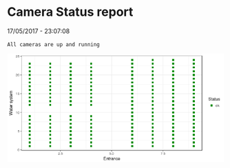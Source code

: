 Camera Status report
================
17/05/2017 - 23:07:08

    All cameras are up and running

![](camreport_files/figure-markdown_github/unnamed-chunk-2-1.png)
